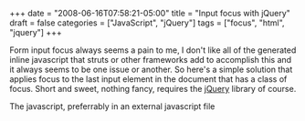 +++
date = "2008-06-16T07:58:21-05:00"
title = "Input focus with jQuery"
draft = false
categories = ["JavaScript", "jQuery"]
tags = ["focus", "html", "jquery"]
+++

Form input focus always seems a pain to me, I don't like all of the
generated inline javascript that struts or other frameworks add to
accomplish this and it always seems to be one issue or another. So
here's a simple solution that applies focus to the last input element in
the document that has a class of focus. Short and sweet, nothing fancy,
requires the [jQuery](http://jquery.com) library of course.

The javascript, preferrably in an external javascript file

<div>
<script src="https://gist.github.com/jlcrow/7923e55de30571648d0e.js"></script>
</div>
